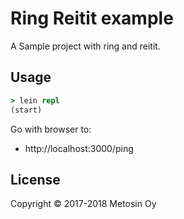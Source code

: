 # Ring Reitit example

A Sample project with ring and reitit.

## Usage

```clj
> lein repl
(start)
```

Go with browser to:

* http://localhost:3000/ping

## License

Copyright © 2017-2018 Metosin Oy
